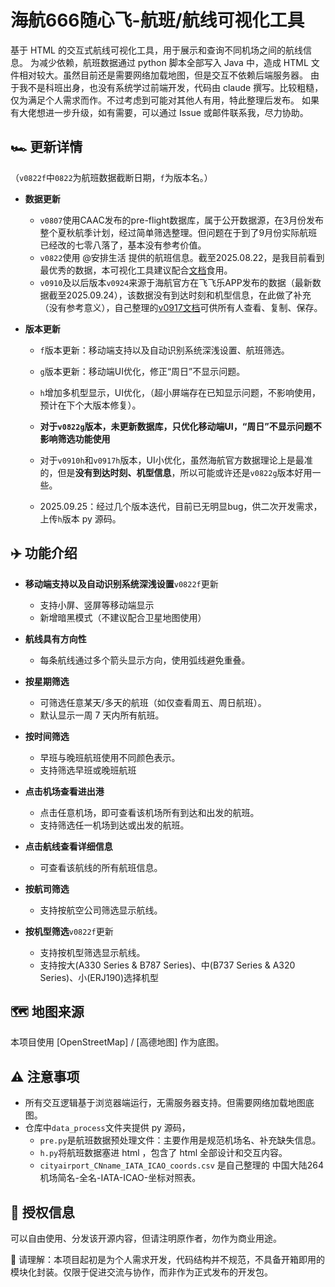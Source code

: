 # 海航666随心飞-航班/航线可视化工具

基于 HTML 的交互式航线可视化工具，用于展示和查询不同机场之间的航线信息。
为减少依赖，航班数据通过 python 脚本全部写入 Java 中，造成 HTML 文件相对较大。虽然目前还是需要网络加载地图，但是交互不依赖后端服务器。
由于我不是科班出身，也没有系统学过前端开发，代码由 claude 撰写。比较粗糙，仅为满足个人需求而作。不过考虑到可能对其他人有用，特此整理后发布。
如果有大佬想进一步升级，如有需要，可以通过 Issue 或邮件联系我，尽力协助。

## 🏎️ 更新详情
（`v0822f`中`0822`为航班数据截断日期，`f`为版本名。）
- **数据更新**
  - `v0807`使用CAAC发布的pre-flight数据库，属于公开数据源，在3月份发布整个夏秋航季计划，经过简单筛选整理。但问题在于到了9月份实际航班已经改的七零八落了，基本没有参考价值。
  - `v0822`使用 @安排生活 提供的航班信息。截至2025.08.22，是我目前看到最优秀的数据，本可视化工具建议配合[文档](https://docs.qq.com/sheet/DY2Zsd2FEZVNKZE1T?tab=BB08J2)食用。
  - `v0910`及以后版本`v0924`来源于海航官方在飞飞乐APP发布的数据（最新数据截至2025.09.24），该数据没有到达时刻和机型信息，在此做了补充（没有参考意义），自己整理的[v0917文档](https://www.kdocs.cn/l/cqy1AfiQ4Gcx)可供所有人查看、复制、保存。
  
- **版本更新**
  - `f`版本更新：移动端支持以及自动识别系统深浅设置、航班筛选。
  - `g`版本更新：移动端UI优化，修正“周日”不显示问题。
  - `h`增加多机型显示，UI优化，（超小屏端存在已知显示问题，不影响使用，预计在下个大版本修复）。
  
  - **对于`v0822g`版本，未更新数据库，只优化移动端UI，“周日”不显示问题不影响筛选功能使用**
  - 对于`v0910h`和`v0917h`版本，UI小优化，虽然海航官方数据理论上是最准的，但是**没有到达时刻、机型信息**，所以可能或许还是`v0822g`版本好用一些。
  - 2025.09.25：经过几个版本迭代，目前已无明显bug，供二次开发需求，上传`h`版本 py 源码。

## ✈️ 功能介绍
- **移动端支持以及自动识别系统深浅设置**`v0822f`更新
  - 支持小屏、竖屏等移动端显示
  - 新增暗黑模式（不建议配合卫星地图使用）

- **航线具有方向性**
  - 每条航线通过多个箭头显示方向，使用弧线避免重叠。

- **按星期筛选**
  - 可筛选任意某天/多天的航班（如仅查看周五、周日航班）。
  - 默认显示一周 7 天内所有航班。

- **按时间筛选**
  - 早班与晚班航班使用不同颜色表示。
  - 支持筛选早班或晚班航班

- **点击机场查看进出港**
  - 点击任意机场，即可查看该机场所有到达和出发的航班。
  - 支持筛选任一机场到达或出发的航班。

- **点击航线查看详细信息**
  - 可查看该航线的所有航班信息。

- **按航司筛选**
  - 支持按航空公司筛选显示航线。
 
- **按机型筛选**`v0822f`更新
  - 支持按机型筛选显示航线。
  - 支持按大(A330 Series & B787 Series)、中(B737 Series & A320 Series)、小(ERJ190)选择机型

## 🗺️ 地图来源

本项目使用 [OpenStreetMap] / [高德地图] 作为底图。

## ⚠️ 注意事项

- 所有交互逻辑基于浏览器端运行，无需服务器支持。但需要网络加载地图底图。
- 仓库中`data_process`文件夹提供 py 源码，
  - `pre.py`是航班数据预处理文件：主要作用是规范机场名、补充缺失信息。
  - `h.py`将航班数据塞进 html ，包含了 html 全部设计和交互内容。
  - `cityairport_CNname_IATA_ICAO_coords.csv` 是自己整理的 中国大陆264机场简名-全名-IATA-ICAO-坐标对照表。

## 📄 授权信息

可以自由使用、分发该开源内容，但请注明原作者，勿作为商业用途。

🚧 请理解：本项目起初是为个人需求开发，代码结构并不规范，不具备开箱即用的模块化封装。仅限于促进交流与协作，而非作为正式发布的开发包。

